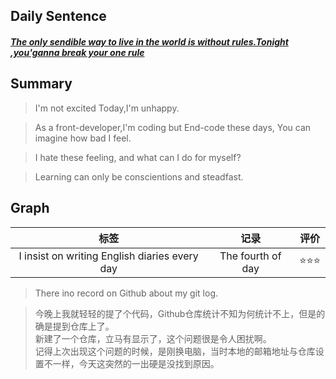 ## **Daily Sentence**
#### <u>*The only sendible way to live in the world is without rules.Tonight ,you'ganna break your one rule*</u>
 

## **Summary**
> I'm not excited Today,I'm unhappy.

> As a front-developer,I'm coding but End-code these days, You can imagine how bad I feel.

> I hate these feeling, and what can I do for myself?

> Learning can only be conscientions and steadfast.

## **Graph**
|                     标签                      |       记录       | 评价 |
|:---------------------------------------------:|:----------------:|:----:|
| I insist on writing English diaries every day | The fourth of day | ⭐⭐⭐  |

> There ino record on Github about my git log.

> 今晚上我就轻轻的提了个代码，Github仓库统计不知为何统计不上，但是的确是提到仓库上了。  
> 新建了一个仓库，立马有显示了，这个问题很是令人困扰啊。    
> 记得上次出现这个问题的时候，是刚换电脑，当时本地的邮箱地址与仓库设置不一样，今天这突然的一出硬是没找到原因。

